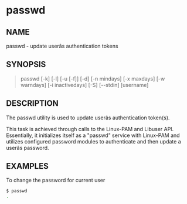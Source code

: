 # passwd

## NAME

passwd - update userâs authentication tokens

## SYNOPSIS

> passwd  [-k] [-l]  [-u [-f]] [-d] [-n mindays] [-x maxdays] [-w warndays] [-i inactivedays] [-S] [--stdin] [username]

## DESCRIPTION

The passwd utility is used to update userâs authentication token(s).

This task is achieved through calls to the Linux-PAM and Libuser API.   Essentially, it initializes itself as a "passwd" service with Linux-PAM and utilizes configured password modules to authenticate and  then update a userâs password.

## EXAMPLES

To change the password for current user

```bash
$ passwd
.
```

